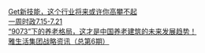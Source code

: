   
[Get新技能，这个行业将来或许你高攀不起](http://www.dianyue.me/archives/306/hbu7tx653gupwd4s/)  
[一周时政7.15-7.21](http://www.dianyue.me/archives/062/lz0bmva1es1w0lec/)  
[“9073”下的养老格局，这才是中国养老建筑的未来发展趋势！](http://www.dianyue.me/archives/581/kjzgxwv0v5y65q1u/)  
[雅生活集团战略资讯（总第6期）](http://www.dianyue.me/archives/893/c0gu9fr978m6bm6q/)